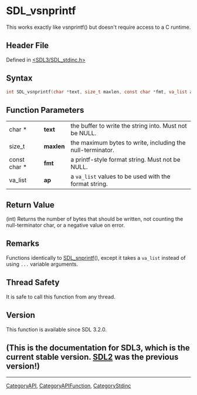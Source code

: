 # SDL_vsnprintf

This works exactly like vsnprintf() but doesn't require access to a C runtime.

## Header File

Defined in [<SDL3/SDL_stdinc.h>](https://github.com/libsdl-org/SDL/blob/main/include/SDL3/SDL_stdinc.h)

## Syntax

```c
int SDL_vsnprintf(char *text, size_t maxlen, const char *fmt, va_list ap);
```

## Function Parameters

|              |            |                                                            |
| ------------ | ---------- | ---------------------------------------------------------- |
| char *       | **text**   | the buffer to write the string into. Must not be NULL.     |
| size_t       | **maxlen** | the maximum bytes to write, including the null-terminator. |
| const char * | **fmt**    | a printf-style format string. Must not be NULL.            |
| va_list      | **ap**     | a `va_list` values to be used with the format string.      |

## Return Value

(int) Returns the number of bytes that should be written, not counting the
null-terminator char, or a negative value on error.

## Remarks

Functions identically to [SDL_snprintf](SDL_snprintf)(), except it takes a
`va_list` instead of using `...` variable arguments.

## Thread Safety

It is safe to call this function from any thread.

## Version

This function is available since SDL 3.2.0.

## (This is the documentation for SDL3, which is the current stable version. [SDL2](https://wiki.libsdl.org/SDL2/) was the previous version!)



----
[CategoryAPI](CategoryAPI), [CategoryAPIFunction](CategoryAPIFunction), [CategoryStdinc](CategoryStdinc)

